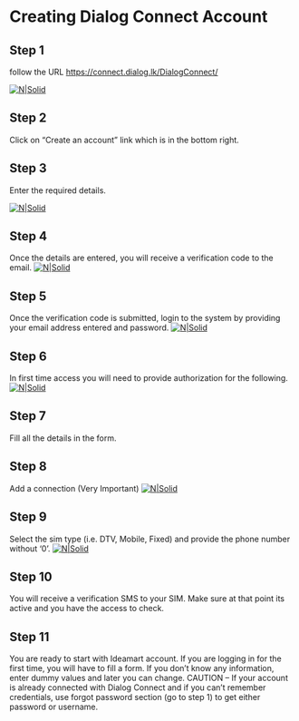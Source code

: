 # Creating Dialog Connect Account

## Step 1 
follow the URL https://connect.dialog.lk/DialogConnect/

[![N|Solid](http://www.ideamart.lk/web/wp-content/uploads/2016/09/1-3.png)](#) 

## Step 2
Click on “Create an account” link which is in the bottom right.

## Step 3 
Enter the required details.

[![N|Solid](http://www.ideamart.lk/web/wp-content/uploads/2016/09/2-4.png)](#) 

## Step 4
Once the details are entered, you will receive a verification code to the email.
[![N|Solid](http://www.ideamart.lk/web/wp-content/uploads/2016/09/3-4.png)](#) 

## Step 5 
Once the verification code is submitted, login to the system by providing your email address entered and password.
[![N|Solid](http://www.ideamart.lk/web/wp-content/uploads/2016/09/4-3.png)](#) 

## Step 6 
In first time access you will need to provide authorization for the following.
[![N|Solid](http://www.ideamart.lk/web/wp-content/uploads/2016/09/5.jpg)](#) 

## Step 7
Fill all the details in the form.

## Step 8
Add a connection (Very Important)
[![N|Solid](http://www.ideamart.lk/web/wp-content/uploads/2016/09/6-1.png)](#) 

## Step 9 
Select the sim type (i.e. DTV, Mobile, Fixed) and provide the phone number without  ‘0’.
[![N|Solid](http://www.ideamart.lk/web/wp-content/uploads/2016/09/7.png)](#) 

## Step 10
You will receive a verification SMS to your SIM. Make sure at that point its active and you have the access to check.

## Step 11
You are ready to start with Ideamart account. If you are logging in for the first time, you will have to fill a form. If you don’t know any information, enter dummy values and later you can change.
CAUTION – ­If your account is already connected with Dialog Connect and if you can’t remember credentials, use forgot password section (go to step 1) to get either password or username.




